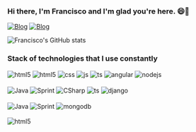 ### Hi there, I'm Francisco and I'm glad you're here.  😄👋

[![Blog](https://img.shields.io/website?label=fcovaladares.github.io&style=for-the-badge&url=https://sujeitoprogramador.com/)](https://franciscovaladares.github.io/)
[![Blog](https://img.shields.io/badge/LinkedIn-0077B5?style=for-the-badge&logo=linkedin&logoColor=white)](https://www.linkedin.com/in/fnrv/)

 
![Francisco's GitHub stats](https://github-readme-stats.vercel.app/api?username=FranciscoValadares&show_icons=true&theme=radical)

### Stack of technologies that I use constantly
 
<div style="display: inline_block">
  <img align="center" alt="html5" src="https://img.shields.io/badge/AWS-000.svg?style=for-the-badge&logo=amazon-aws&logoColor=white" />
  <img align="center" alt="html5" src="https://img.shields.io/badge/HTML5-E34F26?style=for-the-badge&logo=html5&logoColor=white" />
  <img align="center" alt="css" src="https://img.shields.io/badge/CSS3-1572B6?style=for-the-badge&logo=css3&logoColor=white" />
  <img align="center" alt="js" src="https://img.shields.io/badge/JavaScript-F7DF1E?style=for-the-badge&logo=javascript&logoColor=black" />
  <img align="center" alt="ts" src="https://img.shields.io/badge/TypeScript-007ACC?style=for-the-badge&logo=typescript&logoColor=white" />
 <img align="center" alt="angular" src="https://img.shields.io/badge/Angular-DD0031?style=for-the-badge&logo=angular&logoColor=61DAFB" />
  <img align="center" alt="nodejs" src="https://img.shields.io/badge/Node.js-43853D?style=for-the-badge&logo=node.js&logoColor=white" />
</div>
<br/>


<div style="display: inline_block">
  <img align="center" alt="Java" src="https://img.shields.io/badge/Java-ED8B00?style=for-the-badge&logo=openjdk&logoColor=white" />
  <img align="center" alt="Sprint" src="https://img.shields.io/badge/Spring-6DB33F?style=for-the-badge&logo=spring&logoColor=white" />
  <img align="center" alt="CSharp" src="https://img.shields.io/badge/C%23-239120?style=for-the-badge&logo=csharp&logoColor=black" />
  <img align="center" alt="ts" src="https://img.shields.io/badge/Python-14354C?style=for-the-badge&logo=Python&logoColor=white" />
 <img align="center" alt="django" src="https://img.shields.io/badge/Django-092E20?style=for-the-badge&logo=django&logoColor=61DAFB" />

</div>
<br/>

<div style="display: inline_block">
  <img align="center" alt="Java" src="https://img.shields.io/badge/Microsoft_SQL_Server-CC2927?style=for-the-badge&logo=microsoft-sql-server&logoColor=white" />
  <img align="center" alt="Sprint" src="https://img.shields.io/badge/MySQL-00000F?style=for-the-badge&logo=mysql&logoColor=white" />
  <img align="center" alt="mongodb" src="https://img.shields.io/badge/MongoDB-4EA94B?style=for-the-badge&logo=mongodb&logoColor=black" />

</div>
<br/>

<div style="display: inline_block">
  <img align="center" alt="html5" src="https://img.shields.io/badge/AWS-000.svg?style=for-the-badge&logo=amazon-aws&logoColor=white" />

</div>
<br/>

 

<!-- Data bases -->
 
 <!--
**FranciscoValadares/FranciscoValadares** is a ✨ _special_ ✨ repository because its `README.md` (this file) appears on your GitHub profile.

Here are some ideas to get you started:

- 🔭 I’m currently working on ...
- 🌱 I’m currently learning ...
- 👯 I’m looking to collaborate on ...
- 🤔 I’m looking for help with ...
- 💬 Ask me about ...
- 📫 How to reach me: ...
- 😄 Pronouns: ...
- ⚡ Fun fact: ...
-->
 